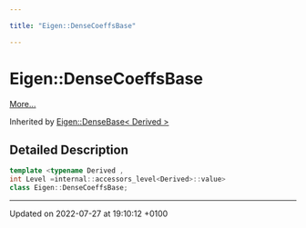 ```yaml
---

title: "Eigen::DenseCoeffsBase"

---
```


# Eigen::DenseCoeffsBase



 [More...](#detailed-description)

Inherited by [Eigen::DenseBase< Derived >](http://example.org/classes/classeigen_1_1densebase/)

## Detailed Description

```cpp
template <typename Derived ,
int Level =internal::accessors_level<Derived>::value>
class Eigen::DenseCoeffsBase;
```

-------------------------------

Updated on 2022-07-27 at 19:10:12 +0100